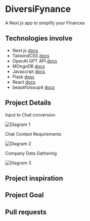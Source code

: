 # DiversiFynance
A Next.js app to simplify your Finances

## Technologies involve
- Next.js [docs](https://nextjs.org/docs)
- TailwindCSS [docs](https://tailwindcss.com/docs/installation)
- OpenAI GPT API [docs](https://platform.openai.com/docs/api-reference)
- MOngoDB [docs](https://www.mongodb.com/docs/)
- Javascript [docs](https://developer.mozilla.org/en-US/docs/Web/JavaScript/Guide)
- Flask [dosc](https://flask.palletsprojects.com/en/3.0.x/)
- React [docs](https://react.dev/learn)
- beautifulsoup4 [docs](https://beautiful-soup-4.readthedocs.io/en/latest/)
## Project Details
Input to Chat conversion

![Diagram 1](https://github.com/CardosoJavier/HackUTD/blob/main/frontend/src/assets/img/1stimage.png)

Chat Context Requirements

![Diagram 2](https://github.com/CardosoJavier/HackUTD/blob/main/frontend/src/assets/img/2ndimage.png)

Company Data Gathering

![Diagram 3](https://github.com/CardosoJavier/HackUTD/blob/main/frontend/src/assets/img/3rdimage.png)


## Project inspiration

## Project Goal




## Pull requests




